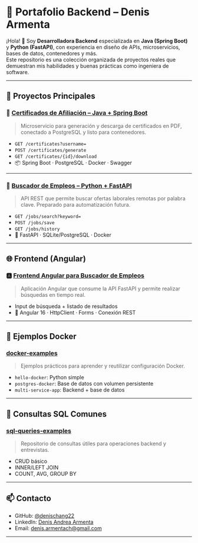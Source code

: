 # 💼 Portafolio Backend – Denis Armenta

¡Hola! 👋 Soy **Desarrolladora Backend** especializada en **Java (Spring Boot)** y **Python (FastAPI)**, con experiencia en diseño de APIs, microservicios, bases de datos, contenedores y más.  
Este repositorio es una colección organizada de proyectos reales que demuestran mis habilidades y buenas prácticas como ingeniera de software.

---

## 🚀 Proyectos Principales

### 📜 [Certificados de Afiliación – Java + Spring Boot](./certificates-service-java)
> Microservicio para generación y descarga de certificados en PDF, conectado a PostgreSQL y listo para contenedores.

- `GET /certificates?username=`
- `POST /certificates/generate`
- `GET /certificates/{id}/download`
- 📦 Spring Boot · PostgreSQL · Docker · Swagger

---

### 🔎 [Buscador de Empleos – Python + FastAPI](./job-finder-fastapi)
> API REST que permite buscar ofertas laborales remotas por palabra clave. Preparado para automatización futura.

- `GET /jobs/search?keyword=`
- `POST /jobs/save`
- `GET /jobs/history`
- 🐍 FastAPI · SQLite/PostgreSQL · Docker

---

## 🌐 Frontend (Angular)

### 🅰️ [Frontend Angular para Buscador de Empleos](https://github.com/denischang22/portfolio-backend-denis/tree/main/angular-job-finder)
> Aplicación Angular que consume la API FastAPI y permite realizar búsquedas en tiempo real.

- Input de búsqueda + listado de resultados
- 📡 Angular 16 · HttpClient · Forms · Conexión REST

---

## 🐳 Ejemplos Docker

### [docker-examples](./docker-examples)
> Ejemplos prácticos para aprender y reutilizar configuración Docker.

- `hello-docker`: Python simple
- `postgres-docker`: Base de datos con volumen persistente
- `multi-service-app`: Backend + base de datos

---

## 🧠 Consultas SQL Comunes

### [sql-queries-examples](./sql-queries-examples)
> Repositorio de consultas útiles para operaciones backend y entrevistas.

- CRUD básico
- INNER/LEFT JOIN
- COUNT, AVG, GROUP BY

---

## 📫 Contacto

- GitHub: [@denischang22](https://github.com/denischang22)
- LinkedIn: [Denis Andrea Armenta](https://www.linkedin.com/in/denis-chang-865271123)
- Email: denis.armentach@gmail.com

---
